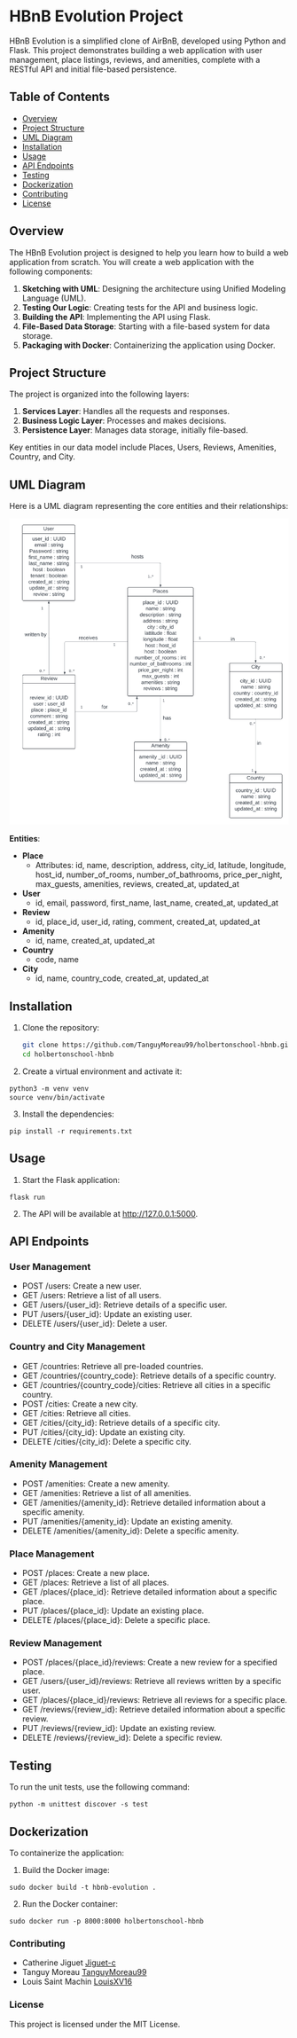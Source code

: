 # HBnB Evolution Project

HBnB Evolution is a simplified clone of AirBnB, developed using Python and Flask. This project demonstrates building a web application with user management, place listings, reviews, and amenities, complete with a RESTful API and initial file-based persistence.

## Table of Contents

- [Overview](#overview)
- [Project Structure](#project-structure)
- [UML Diagram](#uml-diagram)
- [Installation](#installation)
- [Usage](#usage)
- [API Endpoints](#api-endpoints)
- [Testing](#testing)
- [Dockerization](#dockerization)
- [Contributing](#contributing)
- [License](#license)

## Overview

The HBnB Evolution project is designed to help you learn how to build a web application from scratch. You will create a web application with the following components:

1. **Sketching with UML**: Designing the architecture using Unified Modeling Language (UML).
2. **Testing Our Logic**: Creating tests for the API and business logic.
3. **Building the API**: Implementing the API using Flask.
4. **File-Based Data Storage**: Starting with a file-based system for data storage.
5. **Packaging with Docker**: Containerizing the application using Docker.

## Project Structure

The project is organized into the following layers:

1. **Services Layer**: Handles all the requests and responses.
2. **Business Logic Layer**: Processes and makes decisions.
3. **Persistence Layer**: Manages data storage, initially file-based.

Key entities in our data model include Places, Users, Reviews, Amenities, Country, and City.

## UML Diagram

Here is a UML diagram representing the core entities and their relationships:

<img src ="https://github.com/TanguyMoreau99/holbertonschool-hbnb/blob/main/UML.png">

**Entities**:

- **Place**
  - Attributes: id, name, description, address, city_id, latitude, longitude, host_id, number_of_rooms, number_of_bathrooms, price_per_night, max_guests, amenities, reviews, created_at, updated_at
- **User**
  - id, email, password, first_name, last_name, created_at, updated_at
- **Review**
  - id, place_id, user_id, rating, comment, created_at, updated_at
- **Amenity**
  - id, name, created_at, updated_at
- **Country**
  - code, name
- **City**
  - id, name, country_code, created_at, updated_at

## Installation

1. Clone the repository:

   ```bash
   git clone https://github.com/TanguyMoreau99/holbertonschool-hbnb.git
   cd holbertonschool-hbnb
   ```

2. Create a virtual environment and activate it:

```
python3 -m venv venv
source venv/bin/activate

```
3. Install the dependencies:

```
pip install -r requirements.txt
```
## Usage

1. Start the Flask application:
```
flask run

```
2. The API will be available at http://127.0.0.1:5000.

## API Endpoints

### User Management
- POST /users: Create a new user.
- GET /users: Retrieve a list of all users.
- GET /users/{user_id}: Retrieve details of a specific user.
- PUT /users/{user_id}: Update an existing user.
- DELETE /users/{user_id}: Delete a user.

### Country and City Management
- GET /countries: Retrieve all pre-loaded countries.
- GET /countries/{country_code}: Retrieve details of a specific country.
- GET /countries/{country_code}/cities: Retrieve all cities in a specific country.
- POST /cities: Create a new city.
- GET /cities: Retrieve all cities.
- GET /cities/{city_id}: Retrieve details of a specific city.
- PUT /cities/{city_id}: Update an existing city.
- DELETE /cities/{city_id}: Delete a specific city.

### Amenity Management
- POST /amenities: Create a new amenity.
- GET /amenities: Retrieve a list of all amenities.
- GET /amenities/{amenity_id}: Retrieve detailed information about a specific amenity.
- PUT /amenities/{amenity_id}: Update an existing amenity.
- DELETE /amenities/{amenity_id}: Delete a specific amenity.

### Place Management
- POST /places: Create a new place.
- GET /places: Retrieve a list of all places.
- GET /places/{place_id}: Retrieve detailed information about a specific place.
- PUT /places/{place_id}: Update an existing place.
- DELETE /places/{place_id}: Delete a specific place.

### Review Management
- POST /places/{place_id}/reviews: Create a new review for a specified place.
- GET /users/{user_id}/reviews: Retrieve all reviews written by a specific user.
- GET /places/{place_id}/reviews: Retrieve all reviews for a specific place.
- GET /reviews/{review_id}: Retrieve detailed information about a specific review.
- PUT /reviews/{review_id}: Update an existing review.
- DELETE /reviews/{review_id}: Delete a specific review.

## Testing

To run the unit tests, use the following command:
```
python -m unittest discover -s test

```

## Dockerization

To containerize the application:

1. Build the Docker image:
```
sudo docker build -t hbnb-evolution .

```

2. Run the Docker container:

```
sudo docker run -p 8000:8000 holbertonschool-hbnb

```

### Contributing
- Catherine Jiguet [Jiguet-c](https://github.com/Jiguet-C)
- Tanguy Moreau [TanguyMoreau99](https://github.com/TanguyMoreau99)
- Louis Saint Machin [LouisXV16](https://github.com/LouisXV16)

### License
This project is licensed under the MIT License.
